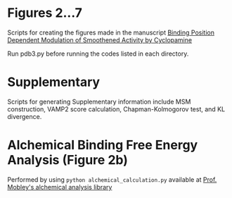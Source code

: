 # Figures 2...7
Scripts for creating the figures made in the manuscript [Binding Position Dependent Modulation of Smoothened Activity by Cyclopamine](https://www.biorxiv.org/content/10.1101/2024.02.08.579369v1)

Run pdb3.py before running the codes listed in each directory.

# Supplementary
Scripts for generating Supplementary information include MSM construction, VAMP2 score calculation, Chapman-Kolmogorov test, and KL divergence.

# Alchemical Binding Free Energy Analysis (Figure 2b)
Performed by using `python alchemical_calculation.py` available at [Prof. Mobley's alchemical analysis library](https://github.com/MobleyLab/alchemical-analysis)

